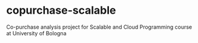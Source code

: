 # copurchase-scalable
Co-purchase analysis project for Scalable and Cloud Programming course at University of Bologna
